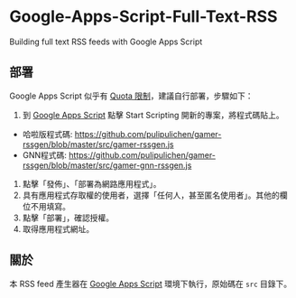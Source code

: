 # Google-Apps-Script-Full-Text-RSS
Building full text RSS feeds with Google Apps Script

## 部署

Google Apps Script 似乎有 [Quota 限制](https://developers.google.com/apps-script/guides/services/quotas)，建議自行部署，步驟如下：

1. 到 [Google Apps Script](https://www.google.com/script/start/) 點擊 Start Scripting 開新的專案，將程式碼貼上。
 * 哈啦版程式碼: https://github.com/pulipulichen/gamer-rssgen/blob/master/src/gamer-rssgen.js
 * GNN程式碼: https://github.com/pulipulichen/gamer-rssgen/blob/master/src/gamer-gnn-rssgen.js
1. 點擊「發佈」、「部署為網路應用程式」。
1. 具有應用程式存取權的使用者，選擇「任何人，甚至匿名使用者」。其他的欄位不用填寫。
1. 點擊「部署」，確認授權。
1. 取得應用程式網址。

## 關於

本 RSS feed 產生器在 [Google Apps Script](https://www.google.com/script/start/) 環境下執行，原始碼在 `src` 目錄下。
